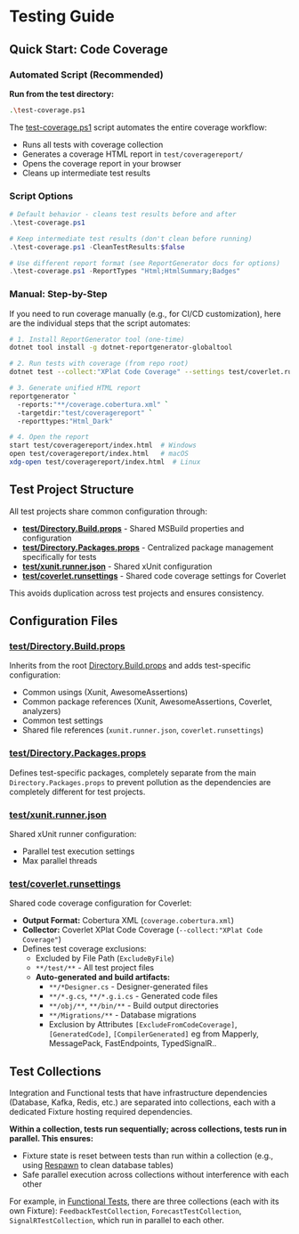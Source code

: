 # Testing Guide

## Quick Start: Code Coverage

### Automated Script (Recommended)

**Run from the test directory:**
```bash
.\test-coverage.ps1
```
The [test-coverage.ps1](test-coverage.ps1) script automates the entire coverage workflow:
- Runs all tests with coverage collection
- Generates a coverage HTML report in `test/coveragereport/`
- Opens the coverage report in your browser
- Cleans up intermediate test results

### Script Options

```powershell
# Default behavior - cleans test results before and after
.\test-coverage.ps1

# Keep intermediate test results (don't clean before running)
.\test-coverage.ps1 -CleanTestResults:$false

# Use different report format (see ReportGenerator docs for options)
.\test-coverage.ps1 -ReportTypes "Html;HtmlSummary;Badges"
```

### Manual: Step-by-Step

If you need to run coverage manually (e.g., for CI/CD customization), here are the individual steps that the script automates:

```bash
# 1. Install ReportGenerator tool (one-time)
dotnet tool install -g dotnet-reportgenerator-globaltool

# 2. Run tests with coverage (from repo root)
dotnet test --collect:"XPlat Code Coverage" --settings test/coverlet.runsettings

# 3. Generate unified HTML report
reportgenerator `
  -reports:"**/coverage.cobertura.xml" `
  -targetdir:"test/coveragereport" `
  -reporttypes:"Html_Dark"

# 4. Open the report
start test/coveragereport/index.html  # Windows
open test/coveragereport/index.html   # macOS
xdg-open test/coveragereport/index.html  # Linux
```

## Test Project Structure

All test projects share common configuration through:

- **[test/Directory.Build.props](Directory.Build.props)** - Shared MSBuild properties and configuration
- **[test/Directory.Packages.props](Directory.Packages.props)** - Centralized package management specifically for tests
- **[test/xunit.runner.json](xunit.runner.json)** - Shared xUnit configuration
- **[test/coverlet.runsettings](coverlet.runsettings)** - Shared code coverage settings for Coverlet

This avoids duplication across test projects and ensures consistency.

## Configuration Files

### [test/Directory.Build.props](Directory.Build.props)

Inherits from the root [Directory.Build.props](../Directory.Build.props) and adds test-specific configuration:

- Common usings (Xunit, AwesomeAssertions)
- Common package references (Xunit, AwesomeAssertions, Coverlet, analyzers)
- Common test settings
- Shared file references (`xunit.runner.json`, `coverlet.runsettings`)

### [test/Directory.Packages.props](Directory.Packages.props)

Defines test-specific packages, completely separate from the main `Directory.Packages.props` to prevent pollution as the dependencies are completely different for test projects.

### [test/xunit.runner.json](xunit.runner.json)

Shared xUnit runner configuration:

- Parallel test execution settings
- Max parallel threads

### [test/coverlet.runsettings](coverlet.runsettings)

Shared code coverage configuration for Coverlet:

- **Output Format:** Cobertura XML (`coverage.cobertura.xml`)
- **Collector:** Coverlet XPlat Code Coverage (`--collect:"XPlat Code Coverage"`)
- Defines test coverage exclusions:
    - Excluded by File Path (`ExcludeByFile`)
    - `**/test/**` - All test project files
    - **Auto-generated and build artifacts:**
        - `**/*Designer.cs` - Designer-generated files
        - `**/*.g.cs`, `**/*.g.i.cs` - Generated code files
        - `**/obj/**`, `**/bin/**` - Build output directories
        - `**/Migrations/**` - Database migrations
        - Exclusion by Attributes `[ExcludeFromCodeCoverage]`, `[GeneratedCode]`, `[CompilerGenerated]`
      eg from Mapperly, MessagePack, FastEndpoints, TypedSignalR..

## Test Collections

Integration and Functional tests that have infrastructure dependencies (Database, Kafka, Redis, etc.) are separated into collections, each with a dedicated Fixture hosting required dependencies.

**Within a collection, tests run sequentially; across collections, tests run in parallel. This ensures:**

- Fixture state is reset between tests than run within a collection (e.g., using
  [Respawn](https://github.com/jbogard/Respawn) to clean database tables)
- Safe parallel execution across collections without interference with each other

For example, in [Functional Tests](DotNetAtlas.FunctionalTests), there are three collections
(each with its own Fixture): `FeedbackTestCollection`, `ForecastTestCollection`,
`SignalRTestCollection`, which run in parallel to each other.
